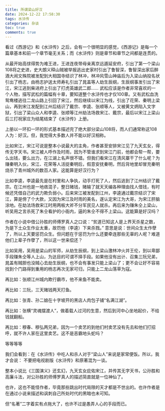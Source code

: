 ```yaml
---
title: 所谓梁山好汉
date: 2024-12-22 17:58:30
tags: 水浒传
categories: 杂谈
toc: true
comments: true
---
```


看过《西游记》和《水浒传》之后，会有一个很明显的感觉，《西游记》是每一个篇章基本和前一个章节毫无关系；而《水浒传》则是章节和章节之间都是连贯的。

从最开始高俅得势为难王进，王进连夜带母亲离京远遁延安府，引出了第一个梁山108将之史进，史大朗义释山贼被举报逃出史家村引出了鲁智深，鲁智深出家后醉酒大闹文殊院被发配到大相国寺结识了林冲，林冲风雪山神庙后为入梁山纳投名状引出了杨志，由杨志护送太师寿礼引出了晁盖等人劫生辰纲，生辰纲事发引出了宋江，宋江逃到柴进府上引出了打虎英雄武二郎…… 武松应该是作者非常喜欢的一个人物，描写武松的篇幅有十章，要知道整个水浒传也才仅100章。又有武松血洗鸳鸯楼逃往二龙山路上引回了宋江，然后继续以宋江为线，引出了花荣、秦明上梁山，再到宋江发配到江州后结识了戴宗、李逵、张顺等人，又被黄文炳陷入文字狱，引出了梁山众人和李逵、张顺等江州劫法场救宋江、戴宗，最后以宋江上梁山后三打祝家庄为结尾结束了《水浒传》上册。

上册以一环扣一环的形式基本描述完了绝大部分梁山108将，而人们通常称这108人为：好汉。但，我觉得大多数人并不能以好汉相称。

比如宋江，宋江可说是整本小说最大的主角，作者甚至安排宋江见了九天玄女，得传无字天书。宋江被人呼作及时雨，因为不管谁求到宋江门前，他都会帮一帮，要么出钱，要么出力，在江湖上名声很不错。但我们看宋江在清风寨干了什么呢？为赚秦明入伙，宋江、花荣等人活捉秦明后，假意安抚秦明，然后背地里却冒充秦明烧杀了青州城外的数百人家。这能算是好汉行为？

比如李逵，李逵最先是在村里和人争执，动手打死了人，然后逃到了江州结识了戴宗。在江州也是一地痞混子，整日赌钱，赌输了就天天编各种理由找人借钱，有时候还凭借自己的武力欺负弱小。后来宋江被发配到江州，李逵通过戴宗结识了宋江，算是傍了个大款，又因为宋江及时雨的美名，遂认定宋江为大哥，为宋江肝脑涂地。在劫法场救宋江时用两板大斧不分军民见人就杀。再后来为赚朱仝上梁山，听吴用之言杀死了朱仝看护的小衙内，逼的朱仝不得不上梁山。这能算是好汉吗？

作者在小说中借公孙胜的师傅罗真人之口说：“贫道已知这人是上界天杀星之数，为是下土众生作业太重，故罚他（李逵）下来杀戮。” 意思是说：世间众生太作孽了，所以上天要惩罚众生。但问题在于惩罚为什么还要牵连那些无辜的人呢？难道他们上辈子作孽了，所以这一世来偿还？

比如吴用，吴用是梁山的军师，从劫生辰纲，到上梁山激林冲火并王伦，到以卑鄙手段赚朱仝等人上山，为达目的可谓不择手段。如果他没有出计、召集三阮兄弟，晁盖有贼胆也没贼心去劫生辰纲，也不会有事发只能上梁山了；更不会让好不容易找到个门路得到重用的杨志再次无家可归，只能上二龙山落草为寇。

再比如：张顺江州城内欺行霸市，他不来鱼不能卖。

再比如：三阮，三天赌钱两天打鱼。

再比如：张青、孙二娘在十字坡开的黑店人肉包子铺“名满江湖”。

再比如：张横“灵魂摆渡人”，做着载人过河的生意，然后到河中心坐地起价，不给钱就翻船。

再比如：穆春、穆弘两兄弟，因为一个卖艺的到他们村卖艺没有先去和他们打招呼，就不许人家在这里卖艺。这不是恶霸地头蛇吗？

等等等等
<br/>

我们会看到：在《水浒传》中吃人和杀人对于“梁山人”来说是家常便饭。所以，我才会说： 不要把电视剧版《水浒传》和原著混为一谈。

整本小说比《三国演义》还玄幻，九天玄女庇佑宋江，并传其无字天书，公孙胜和高廉斗法，对公孙胜的师傅罗真人的描述简直就是一位神仙了。

也许，这也不能怪作者，毕竟那些跳出时代局限的天才都是不世出的。也许作者是在通过小说来描述和讽刺自己所处时代的黑暗也未可知。

但“名著”二字着实有点拖大了，也许不过是愚弄人心的手段而已。

